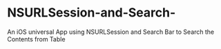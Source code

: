 # NSURLSession-and-Search-
An iOS universal App using NSURLSession and Search Bar to Search the Contents from Table
